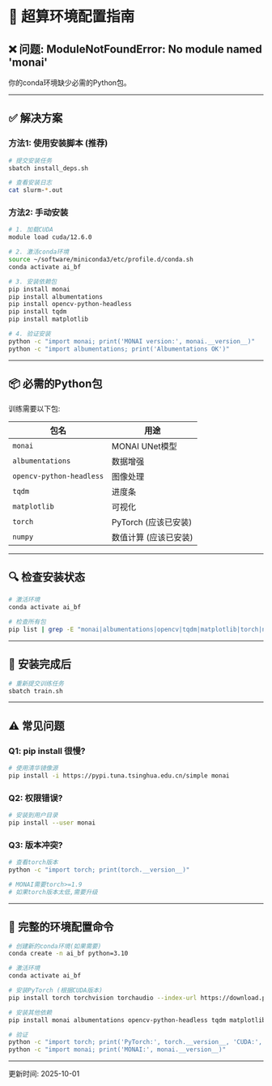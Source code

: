# 🔧 超算环境配置指南

## ❌ 问题: ModuleNotFoundError: No module named 'monai'

你的conda环境缺少必需的Python包。

---

## ✅ 解决方案

### 方法1: 使用安装脚本 (推荐)

```bash
# 提交安装任务
sbatch install_deps.sh

# 查看安装日志
cat slurm-*.out
```

### 方法2: 手动安装

```bash
# 1. 加载CUDA
module load cuda/12.6.0

# 2. 激活conda环境
source ~/software/miniconda3/etc/profile.d/conda.sh
conda activate ai_bf

# 3. 安装依赖包
pip install monai
pip install albumentations
pip install opencv-python-headless
pip install tqdm
pip install matplotlib

# 4. 验证安装
python -c "import monai; print('MONAI version:', monai.__version__)"
python -c "import albumentations; print('Albumentations OK')"
```

---

## 📦 必需的Python包

训练需要以下包:

| 包名 | 用途 |
|------|------|
| `monai` | MONAI UNet模型 |
| `albumentations` | 数据增强 |
| `opencv-python-headless` | 图像处理 |
| `tqdm` | 进度条 |
| `matplotlib` | 可视化 |
| `torch` | PyTorch (应该已安装) |
| `numpy` | 数值计算 (应该已安装) |

---

## 🔍 检查安装状态

```bash
# 激活环境
conda activate ai_bf

# 检查所有包
pip list | grep -E "monai|albumentations|opencv|tqdm|matplotlib|torch|numpy"
```

---

## 🚀 安装完成后

```bash
# 重新提交训练任务
sbatch train.sh
```

---

## ⚠️ 常见问题

### Q1: pip install 很慢?
```bash
# 使用清华镜像源
pip install -i https://pypi.tuna.tsinghua.edu.cn/simple monai
```

### Q2: 权限错误?
```bash
# 安装到用户目录
pip install --user monai
```

### Q3: 版本冲突?
```bash
# 查看torch版本
python -c "import torch; print(torch.__version__)"

# MONAI需要torch>=1.9
# 如果torch版本太低,需要升级
```

---

## 📝 完整的环境配置命令

```bash
# 创建新的conda环境(如果需要)
conda create -n ai_bf python=3.10

# 激活环境
conda activate ai_bf

# 安装PyTorch (根据CUDA版本)
pip install torch torchvision torchaudio --index-url https://download.pytorch.org/whl/cu126

# 安装其他依赖
pip install monai albumentations opencv-python-headless tqdm matplotlib numpy

# 验证
python -c "import torch; print('PyTorch:', torch.__version__, 'CUDA:', torch.cuda.is_available())"
python -c "import monai; print('MONAI:', monai.__version__)"
```

---

更新时间: 2025-10-01
